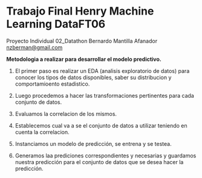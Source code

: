 


# Trabajo Final Henry Machine Learning DataFT06

Proyecto Individual 02_Datathon
Bernardo Mantilla Afanador
nzberman@gmail.com

**Metodologia a realizar para desarrollar el modelo predictivo.**


1. El primer paso es  realizar un EDA (analisis exploratorio de datos) para conocer los tipos de datos disponibles, saber su distribucion y comportamioento estadistico. 


2. Luego  procedemos a hacer las transformaciones pertinentes para cada conjunto de datos.


3. Evaluamos la correlacion de los mismos.


4. Establecemos cual va a se el conjunto de datos a utilizar teniendo en cuenta la correlacion.


5. Instanciamos un modelo de predicción, se entrena y se testea.


6. Generamos laa prediciones correspondientes y necesarias y guardamos nuestra predicción para el conjunto de datos que se desea hacer la predicción.